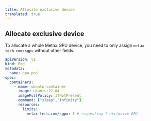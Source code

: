 ```yaml
---
title: Allocate exclusive device
translated: true
---
```


## Allocate exclusive device

To allocate a whole Metax GPU device, you need to only assign `metax-tech.com/sgpu` without other fields.

```yaml
apiVersion: v1
kind: Pod
metadata:
  name: gpu-pod
spec:
  containers:
    - name: ubuntu-container
      image: ubuntu:22.04
      imagePullPolicy: IfNotPresent
      command: ["sleep","infinity"]
      resources:
        limits:
          metax-tech.com/sgpu: 1 # requesting 1 exclusive GPU
```
